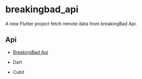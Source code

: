 # breakingbad_api

A new Flutter project fetch remote data from breakingBad Api.

## Api

- [BreakingBad Api](https://breakingbadapi.com/api/)

- Dart
- Cubit

